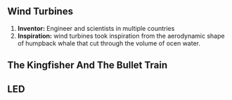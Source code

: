 
## Wind Turbines
1. **Inventor:** Engineer and scientists in multiple countries
2. **Inspiration:** wind turbines took inspiration from the aerodynamic shape of humpback whale that cut through the volume of ocen water.


## The Kingfisher And The Bullet Train
## LED

